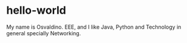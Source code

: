 # hello-world

My name is Osvaldino. EEE, and I like Java, Python and Technology in general specially Networking.
